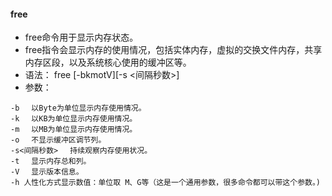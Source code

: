 #### free

* free命令用于显示内存状态。
* free指令会显示内存的使用情况，包括实体内存，虚拟的交换文件内存，共享内存区段，以及系统核心使用的缓冲区等。
* 语法： free \[-bkmotV]\[-s <间隔秒数>]
* 参数：

```shell
-b 　以Byte为单位显示内存使用情况。
-k 　以KB为单位显示内存使用情况。
-m 　以MB为单位显示内存使用情况。
-o 　不显示缓冲区调节列。
-s<间隔秒数> 　持续观察内存使用状况。
-t 　显示内存总和列。
-V 　显示版本信息。
-h 人性化方式显示数值：单位取 M、G等（这是一个通用参数，很多命令都可以带这个参数。)
```

